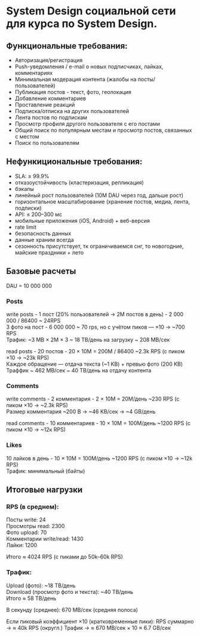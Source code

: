 # System Design социальной сети для курса по System Design.

## Функциональные требования:
- Авторизация/регистрация
- Push-уведомления / e-mail о новых подписчиках, лайках, комментариях
- Минимальная модерация контента (жалобы на посты/пользователей)
- Публикация постов - текст, фото, геолокация
- Добавление комментариев
- Проставление реакций
- Подписка/отписка на других пользователей
- Лента постов по подпискам
- Просмотр профиля другого пользователя с его постами
- Общий поиск по популярным местам и просмотр постов, связанных с местом
- Поиск по пользователям

## Нефункициональные требования:
- SLA: ≥ 99.9%
- отказоустойчивость (кластеризация, репликация)
- бэкапы
- линейный рост пользователей (10M DAU через год, дальше рост)
- горизонтальное масштабирование (хранение постов, медиа, лента, подписки)
- API: ≤ 200–300 мс
- мобильные приложения (iOS, Android) + веб-версия
- rate limit
- безопасность данных
- данные храним всегда
- сезонность присутствует, тк ограничиваемся снг, то новогодние, майские праздники + лето


## Базовые расчеты
DAU = 10 000 000

### Posts
write posts - 1 пост (20% пользователей → 2M постов в день) - 2 000 000 / 86400 ~ 24RPS  
3 фото на пост - 6 000 000 ~ 70 rps, но с учётом пиков — ×10 → ~700 RPS  
Трафик: ~3 MB × 2M × 3 ~ 18 TB/день на загрузку ~ 208 MB/сек

read posts - 20 постов - 20 × 10M = 200M / 86400 ~2.3k RPS (с пиком ×10 → ~23k RPS)  
Каждое обращение — отдача текста (~1 KB) + превью фото (200 KB)  
Траффик ~ 462 MB/сек ~ 40 TB/день на отдачу контента

### Comments
write comments - 2 комментария - 2 × 10M = 20M/день ~230 RPS (с пиком ×10 → ~2.3k RPS)  
Размер комментария ~200 B → ~46 KB/сек → ~4 GB/день  

read comments - 10 комментариев - 10 × 10M = 100M/день ~1200 RPS (с пиком ×10 → ~12к RPS)  

### Likes
10 лайков в день - 10 × 10M = 100M/день ~1200 RPS (с пиком ×10 → ~12k RPS)  
Трафик: минимальный (байты)  

## Итоговые нагрузки
### RPS (в среднем):
Посты write: 24  
Просмотры read: 2300  
Фото upload: 70  
Комментарии write/read: 1430  
Лайки: 1200  

Итого ≈ 4024 RPS (с пиками до 50k–60k RPS)  

### Трафик:
Upload (фото): ~18 TB/день  
Download (просмотр фото и текста): ~40 TB/день  
Итого ≈ 58 TB/день  

В секунду (среднее):
670 MB/сек (средняя полоса)

Если пиковый коэффициент ×10 (кратковременные пики):
RPS суммарно → ≈ 40k RPS (округл.)
Трафик → ≈ 670 MB/сек × 10 ≈ 6.7 GB/сек
